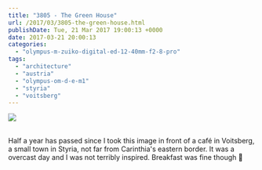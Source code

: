 ```yaml
---
title: "3805 - The Green House"
url: /2017/03/3805-the-green-house.html
publishDate: Tue, 21 Mar 2017 19:00:13 +0000
date: 2017-03-21 20:00:13
categories: 
  - "olympus-m-zuiko-digital-ed-12-40mm-f2-8-pro"
tags: 
  - "architecture"
  - "austria"
  - "olympus-om-d-e-m1"
  - "styria"
  - "voitsberg"
---
```

<div class="container">
<div class="center"><a target="_blank" href="https://d25zfm9zpd7gm5.cloudfront.net/1200x1200/2016/20160908_092313_lr.jpg"><img class="webfeedsFeaturedVisual" src="https://d25zfm9zpd7gm5.cloudfront.net/0600x0600/2016/20160908_092313_lr.jpg" /></a></div>
</div>
<br />

Half a year has passed since I took this image in front of a café in Voitsberg, a small town in Styria, not far from Carinthia's eastern border. It was a overcast day and I was not terribly inspired. Breakfast was fine though 🙂
